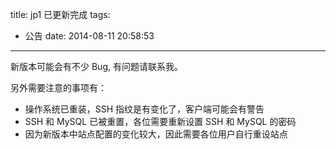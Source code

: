 title: jp1 已更新完成
tags:
  - 公告
date: 2014-08-11 20:58:53
---

新版本可能会有不少 Bug, 有问题请联系我。

另外需要注意的事项有：

* 操作系统已重装，SSH 指纹是有变化了，客户端可能会有警告
* SSH 和 MySQL 已被重置，各位需要重新设置 SSH 和 MySQL 的密码
* 因为新版本中站点配置的变化较大，因此需要各位用户自行重设站点
